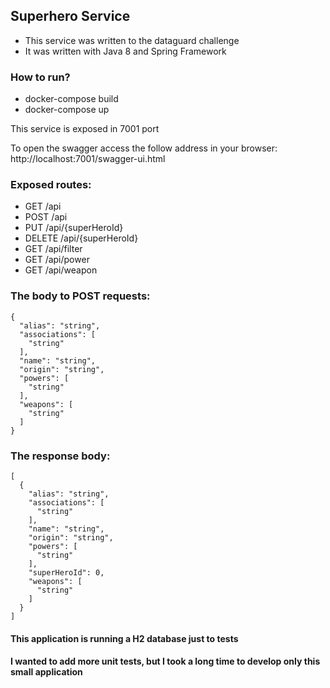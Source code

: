 ## Superhero Service
* This service was written to the dataguard challenge
* It was written with Java 8 and Spring Framework

### How to run?

* docker-compose build
* docker-compose up

<p>This service is exposed in 7001 port</p>
<p>To open the swagger access the follow address in your browser: http://localhost:7001/swagger-ui.html</p>

### Exposed routes:
* GET /api
* POST /api
* PUT /api/{superHeroId}
* DELETE /api/{superHeroId}
* GET /api/filter
* GET /api/power
* GET /api/weapon

### The body to POST requests:
```
{
  "alias": "string",
  "associations": [
    "string"
  ],
  "name": "string",
  "origin": "string",
  "powers": [
    "string"
  ],
  "weapons": [
    "string"
  ]
}
```

### The response body:
```
[
  {
    "alias": "string",
    "associations": [
      "string"
    ],
    "name": "string",
    "origin": "string",
    "powers": [
      "string"
    ],
    "superHeroId": 0,
    "weapons": [
      "string"
    ]
  }
]
```

#### This application is running a H2 database just to tests
#### I wanted to add more unit tests, but I took a long time to develop only this small application
